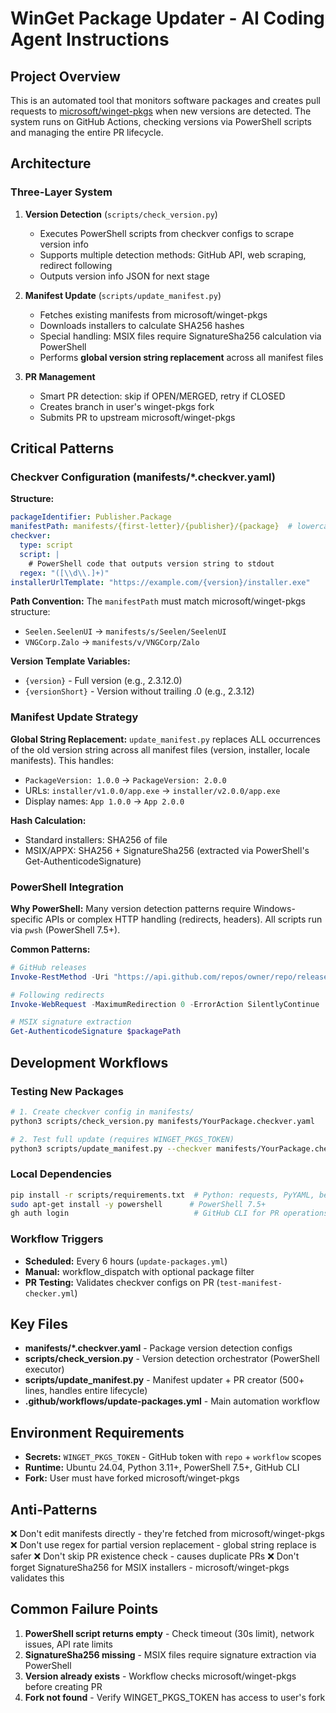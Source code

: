 # WinGet Package Updater - AI Coding Agent Instructions

## Project Overview

This is an automated tool that monitors software packages and creates pull requests to [microsoft/winget-pkgs](https://github.com/microsoft/winget-pkgs) when new versions are detected. The system runs on GitHub Actions, checking versions via PowerShell scripts and managing the entire PR lifecycle.

## Architecture

### Three-Layer System

1. **Version Detection** (`scripts/check_version.py`)
   - Executes PowerShell scripts from checkver configs to scrape version info
   - Supports multiple detection methods: GitHub API, web scraping, redirect following
   - Outputs version info JSON for next stage

2. **Manifest Update** (`scripts/update_manifest.py`)
   - Fetches existing manifests from microsoft/winget-pkgs
   - Downloads installers to calculate SHA256 hashes
   - Special handling: MSIX files require SignatureSha256 calculation via PowerShell
   - Performs **global version string replacement** across all manifest files

3. **PR Management**
   - Smart PR detection: skip if OPEN/MERGED, retry if CLOSED
   - Creates branch in user's winget-pkgs fork
   - Submits PR to upstream microsoft/winget-pkgs

## Critical Patterns

### Checkver Configuration (manifests/*.checkver.yaml)

**Structure:**
```yaml
packageIdentifier: Publisher.Package
manifestPath: manifests/{first-letter}/{publisher}/{package}  # lowercase first letter
checkver:
  type: script
  script: |
    # PowerShell code that outputs version string to stdout
  regex: "([\\d\\.]+)"
installerUrlTemplate: "https://example.com/{version}/installer.exe"
```

**Path Convention:** The `manifestPath` must match microsoft/winget-pkgs structure:
- `Seelen.SeelenUI` → `manifests/s/Seelen/SeelenUI`
- `VNGCorp.Zalo` → `manifests/v/VNGCorp/Zalo`

**Version Template Variables:**
- `{version}` - Full version (e.g., 2.3.12.0)
- `{versionShort}` - Version without trailing .0 (e.g., 2.3.12)

### Manifest Update Strategy

**Global String Replacement:** `update_manifest.py` replaces ALL occurrences of the old version string across all manifest files (version, installer, locale manifests). This handles:
- `PackageVersion: 1.0.0` → `PackageVersion: 2.0.0`
- URLs: `installer/v1.0.0/app.exe` → `installer/v2.0.0/app.exe`
- Display names: `App 1.0.0` → `App 2.0.0`

**Hash Calculation:**
- Standard installers: SHA256 of file
- MSIX/APPX: SHA256 + SignatureSha256 (extracted via PowerShell's Get-AuthenticodeSignature)

### PowerShell Integration

**Why PowerShell:** Many version detection patterns require Windows-specific APIs or complex HTTP handling (redirects, headers). All scripts run via `pwsh` (PowerShell 7.5+).

**Common Patterns:**
```powershell
# GitHub releases
Invoke-RestMethod -Uri "https://api.github.com/repos/owner/repo/releases/latest"

# Following redirects
Invoke-WebRequest -MaximumRedirection 0 -ErrorAction SilentlyContinue

# MSIX signature extraction
Get-AuthenticodeSignature $packagePath
```

## Development Workflows

### Testing New Packages

```bash
# 1. Create checkver config in manifests/
python3 scripts/check_version.py manifests/YourPackage.checkver.yaml

# 2. Test full update (requires WINGET_PKGS_TOKEN)
python3 scripts/update_manifest.py --checkver manifests/YourPackage.checkver.yaml
```

### Local Dependencies

```bash
pip install -r scripts/requirements.txt  # Python: requests, PyYAML, beautifulsoup4
sudo apt-get install -y powershell      # PowerShell 7.5+
gh auth login                            # GitHub CLI for PR operations
```

### Workflow Triggers

- **Scheduled:** Every 6 hours (`update-packages.yml`)
- **Manual:** workflow_dispatch with optional package filter
- **PR Testing:** Validates checkver configs on PR (`test-manifest-checker.yml`)

## Key Files

- **manifests/*.checkver.yaml** - Package version detection configs
- **scripts/check_version.py** - Version detection orchestrator (PowerShell executor)
- **scripts/update_manifest.py** - Manifest updater + PR creator (500+ lines, handles entire lifecycle)
- **.github/workflows/update-packages.yml** - Main automation workflow

## Environment Requirements

- **Secrets:** `WINGET_PKGS_TOKEN` - GitHub token with `repo` + `workflow` scopes
- **Runtime:** Ubuntu 24.04, Python 3.11+, PowerShell 7.5+, GitHub CLI
- **Fork:** User must have forked microsoft/winget-pkgs

## Anti-Patterns

❌ Don't edit manifests directly - they're fetched from microsoft/winget-pkgs
❌ Don't use regex for partial version replacement - global string replace is safer
❌ Don't skip PR existence check - causes duplicate PRs
❌ Don't forget SignatureSha256 for MSIX installers - microsoft/winget-pkgs validates this

## Common Failure Points

1. **PowerShell script returns empty** - Check timeout (30s limit), network issues, API rate limits
2. **SignatureSha256 missing** - MSIX files require signature extraction via PowerShell
3. **Version already exists** - Workflow checks microsoft/winget-pkgs before creating PR
4. **Fork not found** - Verify WINGET_PKGS_TOKEN has access to user's fork
